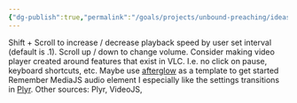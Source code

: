 ```yaml
---
{"dg-publish":true,"permalink":"/goals/projects/unbound-preaching/ideas/keyboard-and-mouse-shortcuts/","tags":["website"],"created":"Aug 01, 2018, 10:08 AM"}
---
```



Shift + Scroll to increase / decrease playback speed by user set interval (default is .1).
Scroll up / down to change volume.
Consider making video player created around features that exist in VLC. I.e. no click on pause, keyboard shortcuts, etc.
Maybe use [afterglow](https://afterglowplayer.com/) as a template to get started
Remember MediaJS audio element
I especially like the settings transitions in [Plyr](https://plyr.io/).
Other sources: Plyr, VideoJS,


